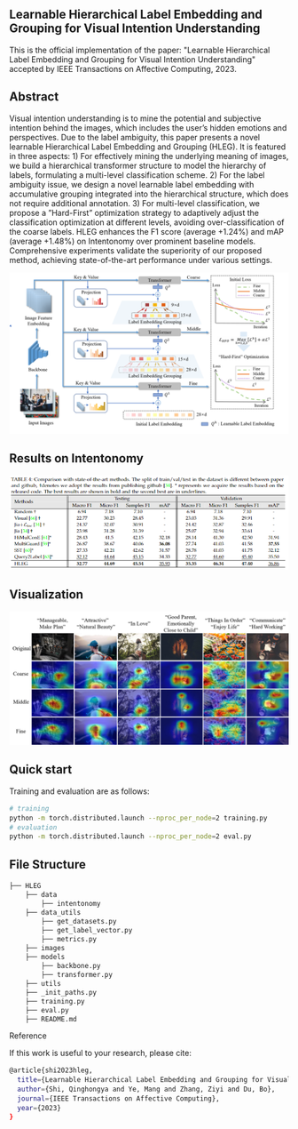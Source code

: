 ## Learnable Hierarchical Label Embedding and Grouping for Visual Intention Understanding

This is the official implementation of the paper: "Learnable Hierarchical Label Embedding and Grouping for Visual Intention Understanding" accepted by IEEE Transactions on Affective Computing, 2023.

## Abstract

Visual intention understanding is to mine the potential and subjective intention behind the images, which includes the user’s hidden emotions and perspectives. Due to the label ambiguity, this paper presents a novel learnable Hierarchical Label Embedding and Grouping (HLEG). It is featured in three aspects: 1) For effectively mining the underlying meaning of images, we build a hierarchical transformer structure to model the hierarchy of labels, formulating a multi-level classification scheme. 2) For the label ambiguity issue, we design a novel learnable label embedding with accumulative grouping integrated into the hierarchical structure, which does not require additional annotation. 3) For multi-level classification, we propose a ”Hard-First” optimization strategy to adaptively adjust the classification optimization at different levels, avoiding over-classification of the coarse labels. HLEG enhances the F1 score (average +1.24\%) and mAP (average +1.48\%) on Intentonomy over prominent baseline models. Comprehensive experiments validate the superiority of our proposed method, achieving state-of-the-art performance under various settings.

![image](https://github.com/ShiQingHongYa/HLEG/blob/main/images/framework.png)

## Results on Intentonomy

![image](https://github.com/ShiQingHongYa/HLEG/blob/main/images/results.png)


## Visualization

![image](https://github.com/ShiQingHongYa/HLEG/blob/main/images/visual_levels.png)

## Quick start

Training and evaluation are as follows:

```sh
# training
python -m torch.distributed.launch --nproc_per_node=2 training.py 
# evaluation
python -m torch.distributed.launch --nproc_per_node=2 eval.py
```

## File Structure

```
├── HLEG
    ├── data
        ├── intentonomy
    ├── data_utils
        ├── get_datasets.py
        ├── get_label_vector.py
        ├── metrics.py
    ├── images
    ├── models
        ├── backbone.py
        ├── transformer.py
    ├── utils
    ├── _init_paths.py
    ├── training.py
    ├── eval.py
    ├── README.md
```
Reference

If this work is useful to your research, please cite:

```sh
@article{shi2023hleg,
  title={Learnable Hierarchical Label Embedding and Grouping for Visual Intention Understanding},
  author={Shi, Qinghongya and Ye, Mang and Zhang, Ziyi and Du, Bo},
  journal={IEEE Transactions on Affective Computing},
  year={2023}
}
```

